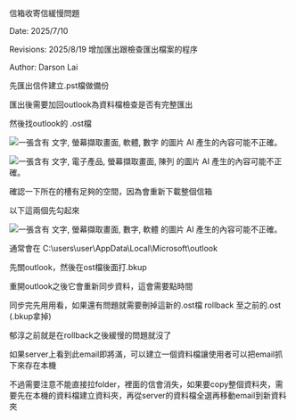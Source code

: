 信箱收寄信緩慢問題

Date: 2025/7/10

Revisions: 2025/8/19 增加匯出跟檢查匯出檔案的程序

Author: Darson Lai

先匯出信件建立.pst檔做備份

匯出後需要加回outlook為資料檔檢查是否有完整匯出

然後找outlook的 .ost檔

![一張含有 文字, 螢幕擷取畫面, 軟體, 數字 的圖片 AI
產生的內容可能不正確。](media/media/image1.png)

![一張含有 文字, 電子產品, 螢幕擷取畫面, 陳列 的圖片 AI
產生的內容可能不正確。](media/media/image2.png)

確認一下所在的槽有足夠的空間，因為會重新下載整個信箱

以下這兩個先勾起來

![一張含有 文字, 螢幕擷取畫面, 數字, 軟體 的圖片 AI
產生的內容可能不正確。](media/media/image3.png)

通常會在 C:\users\user\AppData\Local\Microsoft\outlook

先關outlook，然後在ost檔後面打.bkup

重開outlook之後它會重新同步資料，這會需要點時間

同步完先用用看，如果還有問題就需要刪掉這新的.ost檔 rollback 至之前的.ost
(.bkup拿掉)

郁淳之前就是在rollback之後緩慢的問題就沒了

如果server上看到此email即將滿，可以建立一個資料檔讓使用者可以把email抓下來存在本機

不過需要注意不能直接拉folder，裡面的信會消失，如果要copy整個資料夾，需要先在本機的資料檔建立資料夾，再從server的資料檔全選再移動email到新資料夾
